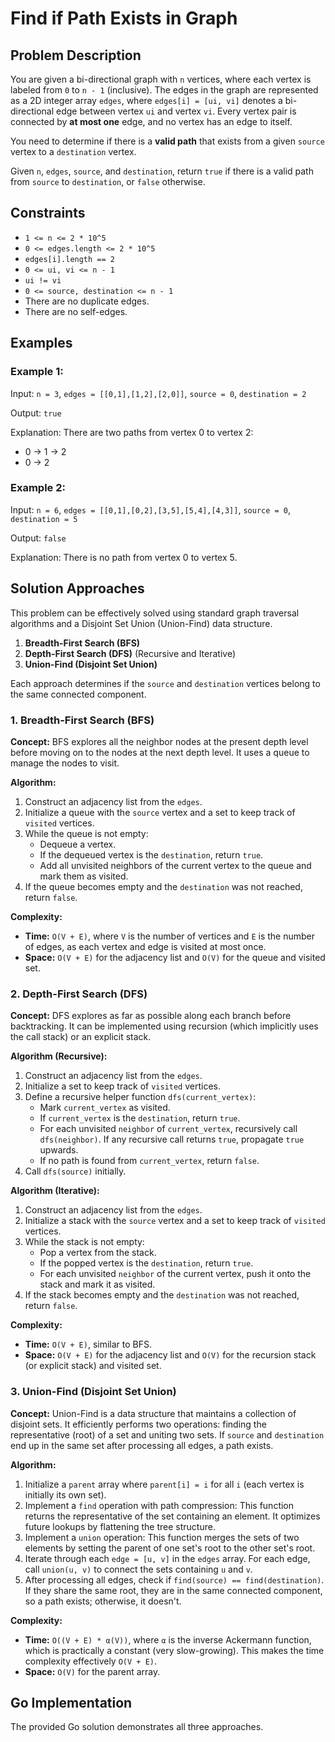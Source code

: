 # Find if Path Exists in Graph

## Problem Description

You are given a bi-directional graph with `n` vertices, where each vertex is labeled from `0` to `n - 1` (inclusive). The edges in the graph are represented as a 2D integer array `edges`, where `edges[i] = [ui, vi]` denotes a bi-directional edge between vertex `ui` and vertex `vi`. Every vertex pair is connected by **at most one** edge, and no vertex has an edge to itself.

You need to determine if there is a **valid path** that exists from a given `source` vertex to a `destination` vertex.

Given `n`, `edges`, `source`, and `destination`, return `true` if there is a valid path from `source` to `destination`, or `false` otherwise.

## Constraints

* `1 <= n <= 2 * 10^5`
* `0 <= edges.length <= 2 * 10^5`
* `edges[i].length == 2`
* `0 <= ui, vi <= n - 1`
* `ui != vi`
* `0 <= source, destination <= n - 1`
* There are no duplicate edges.
* There are no self-edges.

## Examples

### Example 1:

Input: `n = 3`, `edges = [[0,1],[1,2],[2,0]]`, `source = 0`, `destination = 2`

Output: `true`

Explanation: There are two paths from vertex 0 to vertex 2:
- 0 -> 1 -> 2
- 0 -> 2

### Example 2:

Input: `n = 6`, `edges = [[0,1],[0,2],[3,5],[5,4],[4,3]]`, `source = 0`, `destination = 5`

Output: `false`

Explanation: There is no path from vertex 0 to vertex 5.

## Solution Approaches

This problem can be effectively solved using standard graph traversal algorithms and a Disjoint Set Union (Union-Find) data structure.

1.  **Breadth-First Search (BFS)**
2.  **Depth-First Search (DFS)** (Recursive and Iterative)
3.  **Union-Find (Disjoint Set Union)**

Each approach determines if the `source` and `destination` vertices belong to the same connected component.

### 1. Breadth-First Search (BFS)

**Concept:** BFS explores all the neighbor nodes at the present depth level before moving on to the nodes at the next depth level. It uses a queue to manage the nodes to visit.

**Algorithm:**
1.  Construct an adjacency list from the `edges`.
2.  Initialize a queue with the `source` vertex and a set to keep track of `visited` vertices.
3.  While the queue is not empty:
    * Dequeue a vertex.
    * If the dequeued vertex is the `destination`, return `true`.
    * Add all unvisited neighbors of the current vertex to the queue and mark them as visited.
4.  If the queue becomes empty and the `destination` was not reached, return `false`.

**Complexity:**
* **Time:** `O(V + E)`, where `V` is the number of vertices and `E` is the number of edges, as each vertex and edge is visited at most once.
* **Space:** `O(V + E)` for the adjacency list and `O(V)` for the queue and visited set.

### 2. Depth-First Search (DFS)

**Concept:** DFS explores as far as possible along each branch before backtracking. It can be implemented using recursion (which implicitly uses the call stack) or an explicit stack.

**Algorithm (Recursive):**
1.  Construct an adjacency list from the `edges`.
2.  Initialize a set to keep track of `visited` vertices.
3.  Define a recursive helper function `dfs(current_vertex)`:
    * Mark `current_vertex` as visited.
    * If `current_vertex` is the `destination`, return `true`.
    * For each unvisited `neighbor` of `current_vertex`, recursively call `dfs(neighbor)`. If any recursive call returns `true`, propagate `true` upwards.
    * If no path is found from `current_vertex`, return `false`.
4.  Call `dfs(source)` initially.

**Algorithm (Iterative):**
1.  Construct an adjacency list from the `edges`.
2.  Initialize a stack with the `source` vertex and a set to keep track of `visited` vertices.
3.  While the stack is not empty:
    * Pop a vertex from the stack.
    * If the popped vertex is the `destination`, return `true`.
    * For each unvisited `neighbor` of the current vertex, push it onto the stack and mark it as visited.
4.  If the stack becomes empty and the `destination` was not reached, return `false`.

**Complexity:**
* **Time:** `O(V + E)`, similar to BFS.
* **Space:** `O(V + E)` for the adjacency list and `O(V)` for the recursion stack (or explicit stack) and visited set.

### 3. Union-Find (Disjoint Set Union)

**Concept:** Union-Find is a data structure that maintains a collection of disjoint sets. It efficiently performs two operations: finding the representative (root) of a set and uniting two sets. If `source` and `destination` end up in the same set after processing all edges, a path exists.

**Algorithm:**
1.  Initialize a `parent` array where `parent[i] = i` for all `i` (each vertex is initially its own set).
2.  Implement a `find` operation with path compression: This function returns the representative of the set containing an element. It optimizes future lookups by flattening the tree structure.
3.  Implement a `union` operation: This function merges the sets of two elements by setting the parent of one set's root to the other set's root.
4.  Iterate through each `edge = [u, v]` in the `edges` array. For each edge, call `union(u, v)` to connect the sets containing `u` and `v`.
5.  After processing all edges, check if `find(source) == find(destination)`. If they share the same root, they are in the same connected component, so a path exists; otherwise, it doesn't.

**Complexity:**
* **Time:** `O((V + E) * α(V))`, where `α` is the inverse Ackermann function, which is practically a constant (very slow-growing). This makes the time complexity effectively `O(V + E)`.
* **Space:** `O(V)` for the parent array.

## Go Implementation

The provided Go solution demonstrates all three approaches.
